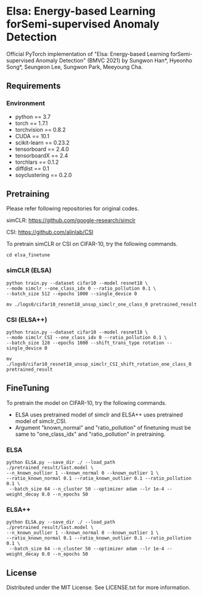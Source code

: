 Elsa: Energy-based Learning forSemi-supervised Anomaly Detection
================================================================
Official PyTorch implementation of "Elsa: Energy-based Learning forSemi-supervised Anomaly Detection" (BMVC 2021) by Sungwon Han*, Hyeonho Song*, Seungeon Lee, Sungwon Park, Meeyoung Cha.

Requirements
------------
### Environment
* python == 3.7
* torch == 1.7.1
* torchvision == 0.8.2
* CUDA == 10.1
* scikit-learn == 0.23.2
* tensorboard == 2.4.0
* tensorboardX == 2.4
* torchlars == 0.1.2
* diffdist == 0.1
* soyclustering == 0.2.0

Pretraining
-----------
Please refer following repositories for original codes.

simCLR: https://github.com/google-research/simclr

CSI: https://github.com/alinlab/CSI

To pretrain simCLR or CSI on CIFAR-10, try the following commands.
```
cd elsa_finetune
```

### simCLR (ELSA)
```
python train.py --dataset cifar10 --model resnet18 \
--mode simclr --one_class_idx 0 --ratio_pollution 0.1 \
--batch_size 512 --epochs 1000 --single_device 0

mv ./logs0/cifar10_resnet18_unsup_simclr_one_class_0 pretrained_result
```
  
### CSI (ELSA++)
```
python train.py --dataset cifar10 --model resnet18 \
--mode simclr_CSI --one_class_idx 0 --ratio_pollution 0.1 \
--batch_size 128 --epochs 1000 --shift_trans_type rotation --single_device 0

mv ./logs0/cifar10_resnet18_unsup_simclr_CSI_shift_rotation_one_class_0 pretrained_result
```

  
FineTuning
----------
To pretrain the model on CIFAR-10, try the following commands.
* ELSA uses pretrained model of simclr and ELSA++ uses pretrained model of simclr_CSI.
* Argument "known_normal" and "ratio_pollution" of finetuning must be same to "one_class_idx" and "ratio_pollution" in pretraining.


### ELSA
```
python ELSA.py --save_dir ./ --load_path ./pretrained_result/last.model \
--n_known_outlier 1 --known_normal 0 --known_outlier 1 \
--ratio_known_normal 0.1 --ratio_known_outlier 0.1 --ratio_pollution 0.1 \
 --batch_size 64 --n_cluster 50 --optimizer adam --lr 1e-4 --weight_decay 0.0 --n_epochs 50
```
  
### ELSA++
```
python ELSA.py --save_dir ./ --load_path ./pretrained_result/last.model \
--n_known_outlier 1 --known_normal 0 --known_outlier 1 \
--ratio_known_normal 0.1 --ratio_known_outlier 0.1 --ratio_pollution 0.1 \
 --batch_size 64 --n_cluster 50 --optimizer adam --lr 1e-4 --weight_decay 0.0 --n_epochs 50
```

License
-------
Distributed under the MIT License. See LICENSE.txt for more information.
